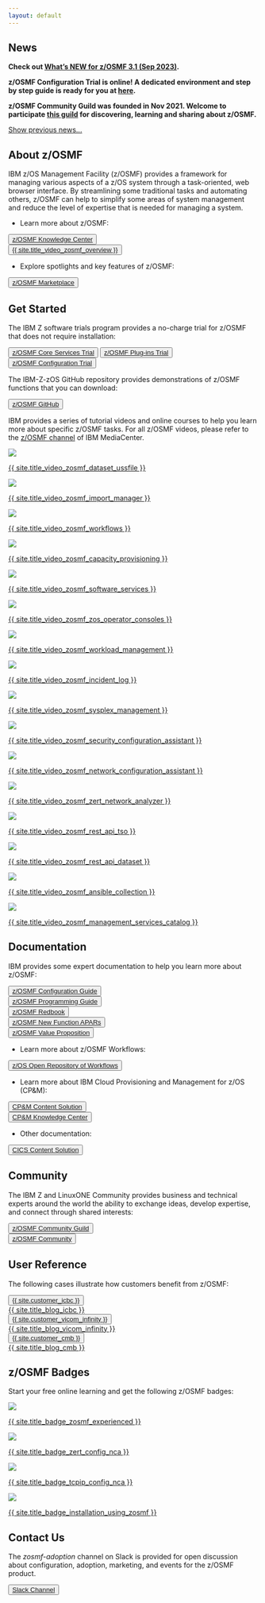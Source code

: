 ```yaml
---
layout: default
---
```


<div class="greybackground">
  <section id="main_content" class="inner">
    <h1>News</h1>
    <p><strong>Check out <a href="{{ site.url_zosmf_guild_session }}" target="_blank">What’s NEW for z/OSMF 3.1 (Sep 2023)</a>.</strong></p>
    <p><strong>z/OSMF Configuration Trial is online! A dedicated environment and step by step guide is ready for you at <a href="{{ site.url_zosmf_configuration_trial }}" target="_blank">here</a>.</strong></p>
    <p><strong>z/OSMF Community Guild was founded in Nov 2021. Welcome to participate <a href="{{ site.url_zosmf_community_guild }}" target="_blank">this guild</a> for discovering, learning and sharing about z/OSMF.</strong></p>
    <a href="#" class="show-previous-news" id="show-previous-news" onclick="showPreNews()">Show previous news...</a>
    <div class="previous-news" id="previous-news" style="display: none">
      <p><strong>z/OSMF enhancements in 2H 2022 <a href="#" id="show-2022-2H" onclick="showDetails(this.id)">(Click for details)</a>:</strong></p>
      <div id="2022-2H" style="display: none">
        <ul>
          <p><li>z/OSMF Desktop supports uploading and downloading sequential data set, data set member and USS file with a few clicks via PH44157.</li></p>
          <p><li>REST Jobs API supports notification for additional job events via PH44152.</li></p>
          <p><li>Storage Management REST API is enhanced to support adding volume into Storage Group via PH44884.</li></p>
          <p><li>Workflow supports signing workflow step to provide further secure workflow execution via PH43962.</li></p>
          <p><li>Security configuration of z/OSMF nucleus can be verified via job with PH45350.</li></p>
        </ul>
        <a href="#" id="hide-2022-2H" onclick="hideDetails(this.id)">Hide details.</a>
      </div>
      <p><strong>z/OSMF enhancements in 1H 2022 <a href="#" id="show-2022-1H" onclick="showDetails(this.id)">(Click for details)</a>:</strong></p>
      <div id="2022-1H" style="display: none">
        <ul>
          <p><li>Workflow is enhanced to support policy based archiving workflow (PH39153). The archived workflows can be saved in specified USS directory.</li></p>
          <p><li>Security Configuration Assistant (SCA) is enhanced to support REST API for validating (PH41248) and fixing (PH39327) SAF resource based security requirements. With PH39327, users can also fix SAF resource based security requirements with a few clicks from SCA UI.</li></p>
          <p><li><a href="{{ site.url_zosmf_ansible_collection_v12 }}" target="_blank">z/OSMF Ansible Collection</a> v1.2.0 is online and includes below enhancements
            <ul>
              <p><li>Improved zmf_sca module to support security provisioning</li></p>
              <p><li>Improved zmf_workflow to support reporting current step information when workflow is in progress</li></p>
            </ul>
          </li></p>
          <p><li>Sysplex Management is enhanced to support Import/Export of CFRM policies and bulk copy of structures (PH39687).</li></p>
          <p><li>Sysplex Management is also enhanced to support comparing CFRM policy changes or differences and exporting CFRM policy with CSV format (PH44343).</li></p>
          <p><li>z/OSMF Systems task supports verifying connection status from local z/OSMF to other z/OSMF (PH44158).</li></p>
          <p><li>REST data set and file API is enhanced (PH44068) to support
            <ul>
              <p><li>Create and remove USS symbol links</li></p>
              <p><li>Mount USS file system with nosetuid option</li></p>
              <p><li>Set TSO region size and logon procedure through HTTP header</li></p>
            </ul>
          </li></p>
        </ul>
        <a href="#" id="hide-2022-1H" onclick="hideDetails(this.id)">Hide details.</a>
      </div>
      <p><strong>The new version of z/OSMF Ansible Collection is now online! Find more information in our <a href="{{ site.url_zosmf_ansible_collection }}" target="_blank">blog</a>.</strong></p>
      <p><strong>z/OSMF enhancements in 2H 2021 <a href="#" id="show-2021-2H" onclick="showDetails(this.id)">(Click for details)</a>:</strong></p>
      <div id="2021-2H" style="display: none">
        <ul>
          <p><li>z/OSMF Desktop is enhanced to support more daily operations of data set or USS file. With z/OSMF V2R5 (APAR PH39605 on V2R4), a handy compare utility is built into z/OSMF Desktop. It provides modernized experience for comparing text format based data set or USS file. Copy, rename, and change permissions of USS file are now also supported (APAR PH39637 on V2R4).</li></p>
          <p><li>Several new REST APIs as well as REST API enhancements are added into z/OSMF:
            <ul>
              <p><li>NEW REST API to retrieve DFSMS Data Class and Storage Class information (APAR PH40099 for z/OS V2R4 and above)</li></p>
              <p><li>NEW REST API to retrieve SYSLOG messages based on timestamp and direction (APAR PH38968 for z/OS V2R4 and above). This is an addition to previous OPERLOG API.</li></p>
              <p><li>NEW REST API to retrieve run time value of System Symbols (APAR PH41196 for z/OS V2R4 and above)</li></p>
              <p><li>NEW REST API to work with Sysplex CFRM policy data such as copying, renaming, deleting and activating policies. (APAR PH39685 for z/OS V2R4 and above).</li></p>
              <p><li>z/OS data set and file API is enhanced to support specifying account number for purpose like charging and handling sepcial international characters in the name of data set or USS file. (APAR PH39690 for z/OS V2R4 and above)</li></p>
            </ul>
          </li></p>
          <p><li>Incident Log is enhanced to support using HTTPS for PDUU data transfer. (APAR PH39848 for z/OS V2R4 and above)</li></p>
        </ul>
        <a href="#" id="hide-2021-2H" onclick="hideDetails(this.id)">Hide details.</a>
      </div>
      <p><strong>Check out our <a href="{{ site.url_zosmf_value_proposition }}" target="_blank">z/OSMF Value Proposition</a> to learn about the unique value of z/OSMF by use case.</strong></p>
      <p><strong>Check out our latest <a href="{{ site.url_video_zosmf_ansible_workflow }}" target="_blank">video</a> about introduction and demo for Ansible drives Workflow.</strong></p>
      <p><strong>z/OSMF enhancements in 1H 2021 <a href="#" id="show-2021-1H" onclick="showDetails(this.id)">(Click for details)</a>:</strong></p>
      <div id="2021-1H" style="display: none">
        <ul>
          <p><li>z/OSMF Workflows is enhanced by APAR PH27725 to support searching keywords from the content of workflow step. This could help user to quickly locate corresponding steps.</li></p>
          <p><li>z/OSMF Security Configuration Assistant (a.k.a. SCA) plugin is enhanced by APAR PH29907 to support z/OS components, features, products or self-defined json format of security requirement file. Check out our video at <a href="{{ site.url_video_zosmf_validate_dfsms_security }}" target="_blank">here</a>.</li></p>
          <p><li>z/OSMF ISPF is enhanced by APAR PH34102 to support global setting. This could avoid the need for each individual user to provide z/OSMF ISPF setting before they can use z/OSMF ISPF. The settings of z/OSMF ISPF is also able to be cloned and deployed to other z/OSMF by copying and pasting json format of setting files.</li></p>
          <p><li>z/OSMF Desktop Editor is enhanced by APAR PH34912 to support displaying data set name or USS file path as a link. User could open the referenced data set or USS file from z/OSMF Desktop Editor by simply clicking on the link.</li></p>
          <p><li>z/OSMF Incident Log is enhanced by APAR PH34912 to support opening diagnostic data such as log snapshot with z/OSMF Desktop Editor. Previously, the diagnostic data displayed in Incident Log can only be viewed in z/OSMF ISPF panel. By leveraging z/OSMF Desktop Editor, user can view diagnostic data in a VS Code like editor.</li></p>
          <p><li>A new z/OSMF REST API is introduced by APAR PH34912 to support changing z/OS password.</li></p>
          <p><li>A new REST API is provided by PH35930 to allow user to retrieve OPERLOG based on specified starting time stamp and direction.</li></p>
          <p><li>A new REST API is provided by PH35244 to allow user to issue TSO command. Previously, to issue TSO command through z/OSMF REST API, user has to call several REST APIs and manage the life cycle of TSO address space. This new REST API simplifies the process and only requires one stateless call.</li></p>
        </ul>
        <a href="#" id="hide-2021-1H" onclick="hideDetails(this.id)">Hide details.</a>
      </div>
      <p><strong>Check out our <a href="{{ site.url_zowe_cli }}" target="_blank">latest blog</a> about z/OSMF performance measurement reference for Zowe CLI scenario.</strong></p>
      <p><strong>z/OSMF Security Configuration Assistant now supports external products. Check out our latest video at <a href="{{ site.url_video_zosmf_validate_dfsms_security }}" target="_blank">here</a>.</strong></p>
      <p><strong>Check out our <a href="{{ site.url_zosmf_desktop_ui }}" target="_blank">latest blog</a> about z/OSMF Desktop UI.</strong></p>
      <p><strong>z/OSMF enhancements in 4Q 2020 <a href="#" id="show-2020-4Q" onclick="showDetails(this.id)">(Click for details)</a>:</strong></p>
      <div id="2020-4Q" style="display: none">
        <ul>
          <p><li>z/OSMF Ansible collection is enhanced to support MVS operator commands as well as fetching sequential data set or PDS/E data set member.</li></p>
          <p><li>z/OSMF Desktop is enhanced by PH28692 to support typeahead search. PH30398 also enhances z/OSMF Desktop to support creating data set. Clients can create a new physical sequential or partitioned data set based on an existing data set, a predefined template, or fully specified attributes.</li></p>
          <p><li>z/OSMF REST data set and file API is enhanced by APAR PH29745 to queue concurrent requests from the same user when the number of TSO address spaces are exhausted. A tuning guide for REST data set and file API is also published at <a href="{{ site.url_zosmf_dataset_api_tuning_guide }}" target="_blank">here</a>.</li></p>
          <p><li>z/OS Operator Consoles plugin is enhanced by PH30881 to support side view for WTOR/Hold messages.</li></p>
          <p><li>z/OSMF is enhanced by PH30398 to support 15 minutes as the minimum expiration time of z/OSMF user session.</li></p>
          <p><li>z/OSMF Diagnostic Assistant is enhanced with PH25691 to support the display of z/OSMF data file system utilization on the z/OSMF desktop taskbar. It  also supports automatic cleanup of z/OSMF diagnostic data based on a predefined policy.</li></p>
          <p><li>z/OSMF Workflow Engine has several enhancements with the PTF for APAR PH28532. The workflow administrator can delete multiple workflow instances at a time. To perform a workflow on a remote sysplex, a single sign-on among z/OSMF instances is no longer strictly required. In the absence of a single sign-on, the request prompts for a user and password, if necessary. The "create new workflow instance" dialog now exploits the typeahead search for the workflow definition and workflow properties files. This can eliminate the need to provide the full data set name or path name.</li></p>
          <p><li>z/OSMF startup time and resource consumption during startup is improved with the PTFs for APARs PH28921, PH28920, PH28971, PH28990, PH28451, PH29230, PH29243, PH28832, and PH28872. Actual results can vary, depending on the client's configuration.</li></p>
          <p><li>Cloud Provisioning and Management (CP&M) for z/OS continues to deliver many new functions and improved user experience via continuous delivery. The following features were delivered on December 10, 2020 with PTFs UI72944 (z/OS V2.3) and UI72945 (z/OS V2.4) to expand CP&M provisioning capability and offer a robust software provisioning platform on z/OS. Please refer to our <a href="{{ site.url_cpm_enhancement }}" target="_blank">latest blog</a> for details.</li></p>
        </ul>
        <a href="#" id="hide-2020-4Q" onclick="hideDetails(this.id)">Hide details.</a>
      </div>
      <p><strong>z/OSMF startup improvement is now available:</strong></p>
        <ul>
          <p><li>With the new PTFs we delivered for startup improvement, in lab measurements of a small z15 lpar, the startup time improved about 50%. Please refer to our <a href="{{ site.url_zosmf_startup_improvement }}" target="_blank">latest blog</a> for details.</li></p>
        </ul>
      <p><strong>Check out <a href="{{ site.url_zosmf_client_certificate }}" target="_blank">this blog</a> about how to access z/OSMF with client certificate.</strong></p>
      <p><strong>z/OSMF Lite Stage 2 is now available:</strong></p>
        <ul>
          <p><li>z/OSMF Lite provides the flexibility to tailor z/OSMF runtime for better performance in a few clicks. With z/OSMF Lite, you can improve up to 50% startup performance. Please refer to our <a href="{{ site.url_tailor_zosmf_server }}" target="_blank">latest blog</a> for details.</li></p>
        </ul>
      <p><strong>z/OSMF enhancements in 2Q 2020 <a href="#" id="show-2020-2Q" onclick="showDetails(this.id)">(Click for details)</a>:</strong></p>
      <div id="2020-2Q" style="display: none">
        <ul>
          <p><li>z/OSMF REST Jobs API is enhanced by APAR PH23046 to support search option and codepage conversion for spool outputs. Additional option is also introduced to return active jobs only and additional data like submit time.</li></p>
          <p><li>z/OSMF REST data set and file API is enhanced by APAR PH22030 to support "Allocate Like". Response time is also improved for retrieving content from large data set or USS file by supporting "Accept-Encoding: gzip" header.</li></p>
          <p><li>User can create link on z/OSMF desktop with APAR PH24527. With this APAR, the VS Code like editor included in z/OSMF desktop is also enhanced to support syntax highlight for JCL, XML, HTML and REXX content.</li></p>
          <p><li>z/OSMF Workflow Editor is enhanced with APAR PH24190 to use the z/OSMF integrated VS Code like editor, when working with large amounts of text. This could leverage benefits of the z/OSMF editor such as easy to do find and replace, preview support, syntax highlighting, etc.</li></p>
          <p><li><a href="{{ site.url_zosmf_ansible_galaxy }}" target="_blank">z/OSMF Ansible collection</a> is enhanced to support z/OS job operations based on z/OSMF REST Jobs API.</li></p>
          <p><li>APAR PH24527 provides more flexibility to customize z/OSMF runtime in terms of which services to be started. User can now use a simple GUI panel or a json file to easily enable/disable most z/OSMF services for lightweight purpose.</li></p>
          <p><li>User can use "SETIZU" or "SET IZU" command to dynamically change values of z/OSMF parmlib options instead of having to restart z/OSMF. This is provided by APAR PH24088.</li></p>
          <p><li>z/OSMF Workflow is enhanced by PH21919 to support saving all job outputs in specified USS directory and also displaying the path of workflow definition. In addition, PH24190 also enhances workflow to support automatic deletion when workflow is completed.</li></p>
          <p><li>z/OS Operator Console plugin is enhanced by PH24072 to allow setup console attributes from z/OSMF UI instead of having to create several security configuration.</li></p>
          <p><li>z/OSMF Diagnostic Assistant is further enhanced by PH18776 to support changing z/OSMF logging level from z/OSMF GUI. Combine with previous support to download z/OSMF diagnostic data with a few clicks, z/OSMF Diagnostic Assistant intends to simplify the diagnostic process of z/OSMF.</li></p>
        </ul>
        <a href="#" id="hide-2020-2Q" onclick="hideDetails(this.id)">Hide details.</a>
      </div>
      <p><strong>z/OSMF Ansible collection is now available on Ansible Galaxy:</strong></p>
        <ul>
          <p><li><a href="{{ site.url_zosmf_ansible_galaxy }}" target="_blank">z/OSMF Ansible collection</a> helps you to integrate Ansible and z/OS without any environment change to z/OS. Please refer to our <a href="{{ site.url_leveraging_zosmf_ansible }}" target="_blank">latest blog</a> for details.</li></p>
        </ul>
      <p><strong>z/OSMF enhancements in 4Q 2019 <a href="#" id="show-2019-4Q" onclick="showDetails(this.id)">(Click for details)</a>:</strong></p>
      <div id="2019-4Q" style="display: none">
        <ul>
          <p><li>z/OSMF Security Configuration Assistant is enhanced to support variable substitution and validation by user group with APAR PH17871.</li></p>
          <p><li>z/OSMF Desktop is enhanced by APAR PH16076 to support searching, browsing and editing USS file and directory from the same place where user can do similar operation with data sets today. User can also submit data set or USS file as JCL and check job output directly from the z/OSMF desktop editor or search window.</li></p>
          <p><li>z/OSMF Workflows tasks is enhanced to support creating workflow instance from workflow definition located in remote systems by APAR PH14185.</li></p>
          <p><li>z/OSMF REST data set and file service is enhanced to support accessing data sets and files in remote system by APAR PH15263.</li></p>
          <p><li>z/OSMF supports JSON Web Token (JWT) by returning JWT token during authentication and accepting JWT token for authorization of z/OSMF services by APAR PH12143.</li></p>
          <p><li>z/OSMF Sysplex Management plugin is enhanced by PH15554 to allow users to create a new couple data set for several operations like set Primary CDS, switch Alternate CDS to Primary CDS, etc.</li></p>
          <p><li>z/OSMF startup time is reduced by APAR PH19227 and PH06678.</li></p>
        </ul>
        <a href="#" id="hide-2019-4Q" onclick="hideDetails(this.id)">Hide details.</a>
      </div>
      <p><strong>z/OSMF V2R4 is now available in Sep 2019:</strong></p>
        <ul>
          <p><li>Please refer to <a href="{{ site.url_share_fort_worth }}" target="_blank">the latest handout from SHARE Fort Worth</a> or <a href="{{ site.url_zos_v2r4_announcement }}" target="_blank">z/OS V2R4 Announcement</a>.</li></p>
        </ul>
      <a href="#" class="hide-previous-news" id="hide-previous-news" onclick="hidePreNews()">Hide previous news...</a>
    </div>
  </section>
</div>

<div class="bluebackground">
  <section id="main_content" class="inner">
    <h1 id="what">About z/OSMF</h1>
    <p>IBM z/OS Management Facility (z/OSMF) provides a framework for managing various aspects of a z/OS system through a task-oriented, web browser interface. By streamlining some traditional tasks and automating others, z/OSMF can help to simplify some areas of system management and reduce the level of expertise that is needed for managing a system.</p>
      <ul>
        <p><li>Learn more about z/OSMF:</li></p>
      </ul>
    <button><a href="{{ site.url_zosmf_knowledge_center }}" target="_blank">z/OSMF Knowledge Center</a></button>
    <div class="div_space"></div>
    <button><a href="{{ site.url_video_zosmf_overview }}" target="_blank">{{ site.title_video_zosmf_overview }}</a></button>
      <ul>
        <p><li>Explore spotlights and key features of z/OSMF:</li></p>
      </ul>
    <button><a href="{{ site.url_zosmf_marketplace }}" target="_blank">z/OSMF Marketplace</a></button>
  </section>
</div>

<div class="whitebackground">
  <section id="main_content" class="inner">
    <h1 id="how">Get Started</h1>
    <p>The IBM Z software trials program provides a no-charge trial for z/OSMF that does not require installation:</p>
    <button><a href="{{ site.url_zosmf_core_trial }}" target="_blank">z/OSMF Core Services Trial</a></button>
    <button><a href="{{ site.url_zosmf_plugins_trial }}" target="_blank">z/OSMF Plug-ins Trial</a></button>
    <button><a href="{{ site.url_zosmf_configuration_trial }}" target="_blank">z/OSMF Configuration Trial</a></button>
    <p>The IBM-Z-zOS GitHub repository provides demonstrations of z/OSMF functions that you can download:</p>
    <button><a href="{{ site.url_zosmf_sample_code }}" target="_blank">z/OSMF GitHub</a></button>
    <p>IBM provides a series of tutorial videos and online courses to help you learn more about specific z/OSMF tasks. For all z/OSMF videos, please refer to the <a href="{{ site.url_zosmf_channel }}" target="_blank">z/OSMF channel</a> of IBM MediaCenter.</p>
    <div class="div_img">
      <div>
        <p><a href="{{ site.url_video_zosmf_dataset_ussfile }}" target="_blank"><img src="{{ site.img_video_zosmf_dataset_ussfile }}"/></a></p>
        <p><a href="{{ site.url_video_zosmf_dataset_ussfile }}" target="_blank">{{ site.title_video_zosmf_dataset_ussfile }}</a></p>
      </div>
      <div>
        <p><a href="{{ site.url_video_zosmf_import_manager }}" target="_blank"><img src="{{ site.img_video_zosmf_import_manager }}"/></a></p>
        <p><a href="{{ site.url_video_zosmf_import_manager }}" target="_blank">{{ site.title_video_zosmf_import_manager }}</a></p>
      </div>
      <div>
        <p><a href="{{ site.url_video_zosmf_workflows }}" target="_blank"><img src="{{ site.img_video_zosmf_workflows }}"/></a></p>
        <p><a href="{{ site.url_video_zosmf_workflows }}" target="_blank">{{ site.title_video_zosmf_workflows }}</a></p>
      </div>
      <div>
        <p><a href="{{ site.url_video_zosmf_capacity_provisioning }}" target="_blank"><img src="{{ site.img_video_zosmf_capacity_provisioning }}"/></a></p>
        <p><a href="{{ site.url_video_zosmf_capacity_provisioning }}" target="_blank">{{ site.title_video_zosmf_capacity_provisioning }}</a></p>
      </div>
      <div>
        <p><a href="{{ site.url_video_zosmf_software_services }}" target="_blank"><img src="{{ site.img_video_zosmf_software_services }}"/></a></p>
        <p><a href="{{ site.url_video_zosmf_software_services }}" target="_blank">{{ site.title_video_zosmf_software_services }}</a></p>
      </div>
      <div>
        <p><a href="{{ site.url_video_zosmf_zos_operator_consoles }}" target="_blank"><img src="{{ site.img_video_zosmf_zos_operator_consoles }}"/></a></p>
        <p><a href="{{ site.url_video_zosmf_zos_operator_consoles }}" target="_blank">{{ site.title_video_zosmf_zos_operator_consoles }}</a></p>
      </div>
      <div>
        <p><a href="{{ site.url_video_zosmf_workload_management }}" target="_blank"><img src="{{ site.img_video_zosmf_workload_management }}"/></a></p>
        <p><a href="{{ site.url_video_zosmf_workload_management }}" target="_blank">{{ site.title_video_zosmf_workload_management }}</a></p>
      </div>
      <div>
        <p><a href="{{ site.url_video_zosmf_incident_log }}" target="_blank"><img src="{{ site.img_video_zosmf_incident_log }}"/></a></p>
        <p><a href="{{ site.url_video_zosmf_incident_log }}" target="_blank">{{ site.title_video_zosmf_incident_log }}</a></p>
      </div>
      <div>
        <p><a href="{{ site.url_video_zosmf_sysplex_management }}" target="_blank"><img src="{{ site.img_video_zosmf_sysplex_management }}"/></a></p>
        <p><a href="{{ site.url_video_zosmf_sysplex_management }}" target="_blank">{{ site.title_video_zosmf_sysplex_management }}</a></p>
      </div>
      <div>
        <p><a href="{{ site.url_video_zosmf_security_configuration_assistant }}" target="_blank"><img src="{{ site.img_video_zosmf_security_configuration_assistant }}"/></a></p>
        <p><a href="{{ site.url_video_zosmf_security_configuration_assistant }}" target="_blank">{{ site.title_video_zosmf_security_configuration_assistant }}</a></p>
      </div>
      <div>
        <p><a href="{{ site.url_video_zosmf_network_configuration_assistant }}" target="_blank"><img src="{{ site.img_video_zosmf_network_configuration_assistant }}"/></a></p>
        <p><a href="{{ site.url_video_zosmf_network_configuration_assistant }}" target="_blank">{{ site.title_video_zosmf_network_configuration_assistant }}</a></p>
      </div>
      <div>
        <p><a href="{{ site.url_video_zosmf_zert_network_analyzer }}" target="_blank"><img src="{{ site.img_video_zosmf_zert_network_analyzer }}"/></a></p>
        <p><a href="{{ site.url_video_zosmf_zert_network_analyzer }}" target="_blank">{{ site.title_video_zosmf_zert_network_analyzer }}</a></p>
      </div>
      <div>
        <p><a href="{{ site.url_video_zosmf_rest_api_tso }}" target="_blank"><img src="{{ site.img_video_zosmf_rest_api_tso }}"/></a></p>
        <p><a href="{{ site.url_video_zosmf_rest_api_tso }}" target="_blank">{{ site.title_video_zosmf_rest_api_tso }}</a></p>
      </div>
      <div>
        <p><a href="{{ site.url_video_zosmf_rest_api_dataset }}" target="_blank"><img src="{{ site.img_video_zosmf_rest_api_dataset }}"/></a></p>
        <p><a href="{{ site.url_video_zosmf_rest_api_dataset }}" target="_blank">{{ site.title_video_zosmf_rest_api_dataset }}</a></p>
      </div>
      <div>
        <p><a href="{{ site.url_video_zosmf_ansible_collection }}" target="_blank"><img src="{{ site.img_video_zosmf_ansible_collection }}"/></a></p>
        <p><a href="{{ site.url_video_zosmf_ansible_collection }}" target="_blank">{{ site.title_video_zosmf_ansible_collection }}</a></p>
      </div>
      <div>
        <p><a href="{{ site.url_video_zosmf_management_services_catalog }}" target="_blank"><img src="{{ site.img_video_zosmf_management_services_catalog }}"/></a></p>
        <p><a href="{{ site.url_video_zosmf_management_services_catalog }}" target="_blank">{{ site.title_video_zosmf_management_services_catalog }}</a></p>
      </div>
    </div>
  </section>
</div>

<div class="bluebackground">
  <section id="main_content" class="inner">
    <h1 id="documentation">Documentation</h1>
    <p>IBM provides some expert documentation to help you learn more about z/OSMF:</p>
    <button><a href="{{ site.url_zosmf_configuration_guide }}" target="_blank">z/OSMF Configuration Guide</a></button>
    <div class="div_space"></div>
    <button><a href="{{ site.url_zosmf_programming_guide }}" target="_blank">z/OSMF Programming Guide</a></button>
    <div class="div_space"></div>
    <button><a href="{{ site.url_zosmf_redbook }}" target="_blank">z/OSMF Redbook</a></button>
    <div class="div_space"></div>
    <button><a href="{{ site.url_zosmf_apars }}" target="_blank">z/OSMF New Function APARs</a></button>
    <div class="div_space"></div>
    <button><a href="{{ site.url_zosmf_value_proposition }}" target="_blank">z/OSMF Value Proposition</a></button>
      <ul>
        <p><li>Learn more about z/OSMF Workflows:</li></p>
      </ul>
    <button><a href="{{ site.url_zosmf_zorow }}" target="_blank">z/OS Open Repository of Workflows</a></button>
      <ul>
        <p><li>Learn more about IBM Cloud Provisioning and Management for z/OS (CP&M):</li></p>
      </ul>
    <button><a href="{{ site.url_zosmf_cpm_content_solution }}" target="_blank">CP&M Content Solution</a></button>
    <div class="div_space"></div>
    <button><a href="{{ site.url_zosmf_cpm_knowledge_center }}" target="_blank">CP&M Knowledge Center</a></button>
    <div class="div_space"></div>
      <ul>
        <p><li>Other documentation:</li></p>
      </ul>
    <button><a href="{{ site.url_cics_content_solution }}" target="_blank">CICS Content Solution</a></button>
  </section>
</div>

<div class="whitebackground">
  <section id="main_content" class="inner">
    <h1 id="community">Community</h1>
    <p>The IBM Z and LinuxONE Community provides business and technical experts around the world the ability to exchange ideas, develop expertise, and connect through shared interests:</p>
    <button><a href="{{ site.url_zosmf_community_guild }}" target="_blank">z/OSMF Community Guild</a></button>
    <div class="div_space"></div>
    <button><a href="{{ site.url_zosmf_community }}" target="_blank">z/OSMF Community</a></button>
  </section>
</div>

<div class="bluebackground">
  <section id="main_content" class="inner">
    <h1 id="user-reference">User Reference</h1>
    <p>The following cases illustrate how customers benefit from z/OSMF:</p>
    <div class="div_blog">
      <div>
        <button><a href="{{ site.url_blog_icbc }}" target="_blank">{{ site.customer_icbc }}</a></button>
        <div class="div_space"></div>
        <a href="{{ site.url_blog_icbc }}" target="_blank">{{ site.title_blog_icbc }}</a>
      </div>
      <div>
        <button><a href="{{ site.url_blog_vicom_infinity }}" target="_blank">{{ site.customer_vicom_infinity }}</a></button>
        <div class="div_space"></div>
        <a href="{{ site.url_blog_vicom_infinity }}" target="_blank">{{ site.title_blog_vicom_infinity }}</a>
      </div>
      <div>
        <button><a href="{{ site.url_blog_cmb }}" target="_blank">{{ site.customer_cmb }}</a></button>
        <div class="div_space"></div>
        <a href="{{ site.url_blog_cmb }}" target="_blank">{{ site.title_blog_cmb }}</a>
      </div>
    </div>
  </section>
</div>

<div class="whitebackground">
  <section id="main_content" class="inner">
    <h1 id="zosmf-badges">z/OSMF Badges</h1>
    <p>Start your free online learning and get the following z/OSMF badges:</p>
    <div class="div_img">
      <div>
        <p><a href="{{ site.url_badge_zosmf_experienced }}" target="_blank"><img src="{{ site.img_badge_zosmf_experienced }}"/></a></p>
        <p><a href="{{ site.url_badge_zosmf_experienced }}" target="_blank">{{ site.title_badge_zosmf_experienced }}</a></p>
      </div>
      <div>
        <p><a href="{{ site.url_badge_zert_config_nca }}" target="_blank"><img src="{{ site.img_badge_zert_config_nca }}"/></a></p>
        <p><a href="{{ site.url_badge_zert_config_nca }}" target="_blank">{{ site.title_badge_zert_config_nca }}</a></p>
      </div>
      <div>
        <p><a href="{{ site.url_badge_tcpip_config_nca }}" target="_blank"><img src="{{ site.img_badge_tcpip_config_nca }}"/></a></p>
        <p><a href="{{ site.url_badge_tcpip_config_nca }}" target="_blank">{{ site.title_badge_tcpip_config_nca }}</a></p>
      </div>
      <div>
        <p><a href="{{ site.url_badge_installation_using_zosmf }}" target="_blank"><img src="{{ site.img_badge_installation_using_zosmf }}"/></a></p>
        <p><a href="{{ site.url_badge_installation_using_zosmf }}" target="_blank">{{ site.title_badge_installation_using_zosmf }}</a></p>
      </div>
    </div>
  </section>
</div>

<div class="bluebackground">
  <section id="main_content" class="inner">
    <h1 id="contact-us">Contact Us</h1>
    <p>The <em>zosmf-adoption</em> channel on Slack is provided for open discussion about configuration, adoption, marketing, and events for the z/OSMF product.</p>
    <button><a href="{{ site.url_zosmf_slack_channel }}" target="_blank">Slack Channel</a></button>
    <!-- <table>
      <tr>
        <th>
          <p>We would like to understand your current experience with z/OSMF. Your feedback will help us improve z/OSMF.</p>
        </th>
        <th>
          <p>The <em>zosmf-adoption</em> Channel on Slack is provided for open discussion on configuration, adoption, marketing, and events for z/OSMF product.</p>
        </th>
      </tr>
      <tr style="text-align:center">
        <th>
          <button><a href="{{ site.url_zosmf_survey }}" target="_blank">z/OSMF Survey</a></button>
        </th>
        <th>
          <button><a href="{{ site.url_zosmf_slack_channel }}" target="_blank">Slack Channel</a></button>
        </th>
      </tr>
    </table> -->
  </section>
</div>
